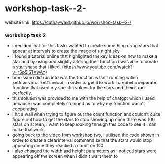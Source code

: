 # workshop-task--2-
website link: https://cathayward.github.io/workshop-task--2-/

### workshop task 2

- i decided that for this task i wanted to create something using stars that appear at intervals to create the image of a night sky
- i found a tutorial online that highlighted the key ideas on how to make a star and by using and slightly altering their function i was able to create a star shape that i liked. (https://www.youtube.com/watch?v=rSp5iSTXwAY)
- one issue i did run into was the function wasn’t running within setInterval or setTimeout, in order to get it to work i created a separate function that used my specific values for the stars and then it ran perfectly.
- this solution was provided to me with the help of chatgpt which i used because i was completely stumped as to why my function wasn't cooperating
- i hit a wall when trying to figure out the count function and couldn’t quite figure out how to get the stars to stop showing up once there was 100 stars on screen, i want to keep looking through this code to see if i can make that work.
- going back to the video from workshop two, i utilised the code shown in order to create a clearInterval command so that the stars would stop appearing once they reached a count on 100
- i also changed the width and height parameters as i noticed stars were appearing off the screen when i didn't want them to

